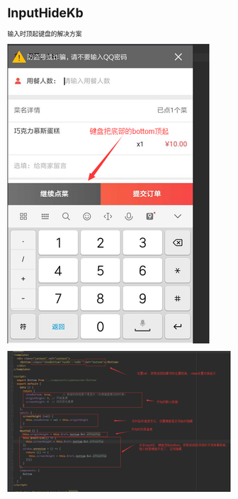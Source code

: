 # InputHideKb
输入时顶起键盘的解决方案

![image](https://github.com/MbsGood/InputHideKb/blob/master/1.png)

![image](https://github.com/MbsGood/InputHideKb/blob/master/2.png)
